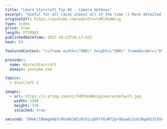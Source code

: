 ```yaml
---
title: "Learn Starcraft Tip #2 - Camera Hotkeys"
excerpt: "Useful for all races almost all of the time :) More detailed guides/tutorials under the learn to play starcraft playlist."
originalUrl: https://youtube.com/watch?v=t4Ml0nAWcig
type: video
price: Free
length: PT1M56S
publishedDateTime: 2017-10-23T18:17:42Z
heat: 54

featuredContent: "<iframe width=\"800\" height=\"500\" frameborder=\"0\" src=\"https://www.youtube.com/embed/t4Ml0nAWcig\" allow=\"accelerometer; autoplay; encrypted-media; gyroscope; picture-in-picture\" allowfullscreen></iframe>"

provider:
  name: WinterStarcraft
  domain: youtube.com

topics:
  - StarCraft 2

images:
  - url: https://i.ytimg.com/vi/t4Ml0nAWcig/maxresdefault.jpg
    width: 1280
    height: 720
    isCached: true

secured: "ERmKjlBmmgUmQfcRhuKK3dCzPu51/q6FYfEoM7Zq+9Quw6i2cK1NgaO1Jt5GBYCXBs7JFnXJbbVCLAG+b3Kl30MgOz3iDFykn6L+iICJhqSXP/3abeizlA5sQdT3wQlKqCzz458E7kuROQrqTAogCBeAg/QfhpZ4aT3cWCeDcSQrkh2tUuoO0GWLqDiZDx0dCZY41zTJ94MHc2I9DcN98RLv5R5S0R0/OpQiudjTaT0g6n+bazWqgGakkJmmuRGvJFhN7GsIZuRXTAKf2K6kdO8xzzGqVGjJ4oNEmTWbTFG10hyw93bItpOzh0aVXIRsiTEst43OAksF7JcfP1EV1ByCHIdMWJI6LGXrYrm62Q5jNnYanWtW1uXhFYl0kLeW4juX957t2b06BKl1Wpxp9ioOboCGvy57ChwCBvlOLH8=;CdhYUJCmRdToaevuVJtgXA=="
---
```


